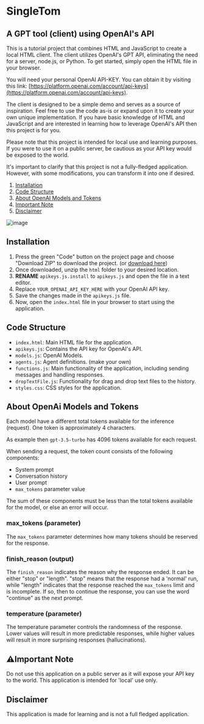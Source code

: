# SingleTom
## A GPT tool (client) using OpenAI's API

This is a tutorial project that combines HTML and JavaScript to create a local HTML client. The client utilizes OpenAI's GPT API, eliminating the need for a server, node.js, or Python. To get started, simply open the HTML file in your browser.

You will need your personal OpenAI API-KEY. You can obtain it by visiting this link: [https://platform.openai.com/account/api-keys](https://platform.openai.com/account/api-keys).

The client is designed to be a simple demo and serves as a source of inspiration. Feel free to use the code as-is or expand upon it to create your own unique implementation. If you have basic knowledge of HTML and JavaScript and are interested in learning how to leverage OpenAI's API then this project is for you.

Please note that this project is intended for local use and learning purposes. If you were to use it on a public server, be cautious as your API key would be exposed to the world.

It's important to clarify that this project is not a fully-fledged application. However, with some modifications, you can transform it into one if desired.

1. [Installation](#installation)
2. [Code Structure](#code-structure)
3. [About OpenAI Models and Tokens](#about-openai-models-and-tokens)
4. [Important Note](#important-note)
5. [Disclaimer](#disclaimer)

![image](https://github.com/Slamsneider/SingleTom/assets/192285/5a2afdad-683f-4bcb-90a2-7747464278db)

## Installation
1. Press the green "Code" button on the project page and choose "Download ZIP" to download the project.  (or [download here](https://github.com/Slamsneider/SingleTom/archive/refs/heads/main.zip))
2. Once downloaded, unzip the `html` folder to your desired location.
3. **RENAME** `apikeys.js.install` to `apikeys.js` and open the file in a text editor.
4. Replace `YOUR_OPENAI_API_KEY_HERE` with your OpenAI API key.
5. Save the changes made in the `apikeys.js` file.
6. Now, open the `index.html` file in your browser to start using the application.

## Code Structure

- `index.html`: Main HTML file for the application.
- `apikeys.js`: Contains the API key for OpenAI's API.
- `models.js`: OpenAI Models.
- `agents.js`: Agent definitions. (make your own)
- `functions.js`: Main functionality of the application, including sending messages and handling responses.
- `dropTextFile.js`: Functionality for drag and drop text files to the history.
- `styles.css`: CSS styles for the application.

## About OpenAi Models and Tokens
Each model have a different total tokens available for the inference (request). One token is approximately 4 characters.

As example then `gpt-3.5-turbo` has 4096 tokens available for each request.

When sending a request, the token count consists of the following components:

- System prompt
- Conversation history
- User prompt
- `max_tokens` parameter value

The sum of these components must be less than the total tokens available for the model, or else an error will occur.
### max_tokens (parameter)
The `max_tokens` parameter determines how many tokens should be reserved for the response.

### finish_reason (output)
The `finish_reason` indicates the reason why the response ended. It can be either "stop" or "length". "stop" means that the response had a 'normal' run, while "length" indicates that the response reached the `max_tokens` limit and is incomplete. If so, then to continue the response, you can use the word "continue" as the next prompt.

### temperature (parameter)
The temperature parameter controls the randomness of the response. Lower values will result in more predictable responses, while higher values will result in more surprising responses (hallucinations).


## ⚠️Important Note 

Do not use this application on a public server as it will expose your API key to the world. This application is intended for 'local' use only.

## Disclaimer

This application is made for learning and is not a full fledged application.

